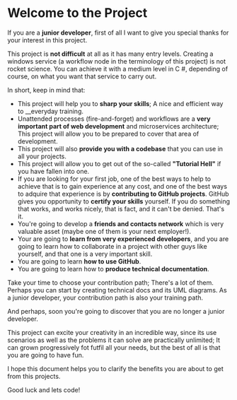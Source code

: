 # Welcome to the Project

If you are a __junior developer__, first of all I want to give you special thanks for your interest in this project.

This project is __not difficult__ at all as it has many entry levels. Creating a windows service (a workflow node in the terminology of this project) is not rocket science. You can achieve it with a medium level in C #, depending of course, on what you want that service to carry out.

In short, keep in mind that:

- This project will help you to __sharp your skills__; A nice and efficient way to __everyday training.
- Unattended processes (fire-and-forget) and workflows are a __very important part of web development__ and microservices architecture; This project will allow you to be prepared to cover that area of development.
- This project will also __provide you with a codebase__ that you can use in all your projects.
- This project will allow you to get out of the so-called __"Tutorial Hell"__ if you have fallen into one.
- If you are looking for your first job, one of the best ways to help to achieve that is to gain experience at any cost, and one of the best ways to adquire that experience is by __contributing to GitHub projects__. GitHub gives you opportunity to __certify your skills__ yourself. If you do something that works, and works nicely, that is fact, and it can't be denied. That's it. 
- You're going to develop a __friends and contacts network__ which is very valuable asset (maybe one of them is your next employer!).
- Your are going to __learn from very experienced developers__, and you are going to learn how to collaborate in a project with other guys like yourself, and that one is a very important skill.
- You are going to learn __how to use GitHub__.
- You are going to learn how to __produce technical documentation__.

Take your time to choose your contribution path; There's a lot of them. Perhaps you can start by creating technical docs and its UML diagrams. As a junior developer, your contribution path is also your training path.

And perhaps, soon you're going to discover that you are no longer a junior developer.

This project can excite your creativity in an incredible way, since its use scenarios as well as the problems it can solve are practically unlimited; It can grown progressively fot futfil all your needs, but the best of all is that you are going to have fun.

I hope this document helps you to clarify the benefits you are about to get from this projects.

Good luck and lets code!
